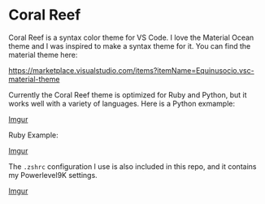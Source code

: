 # Coral Reef
Coral Reef is a syntax color theme for VS Code. I love the Material Ocean theme and I
was inspired to make a syntax theme for it. You can find the material theme here:

https://marketplace.visualstudio.com/items?itemName=Equinusocio.vsc-material-theme

Currently the Coral Reef theme is optimized for Ruby and Python, but it works well with a variety of languages. Here is a Python exmample:

[Imgur](https://i.imgur.com/3XOg1Wq.png)

Ruby Example:

[Imgur](https://i.imgur.com/ofRkIHf.png)

The `.zshrc` configuration I use is also included in this repo, and it contains my Powerlevel9K settings.

[Imgur](https://i.imgur.com/2ic4bDU.png)
